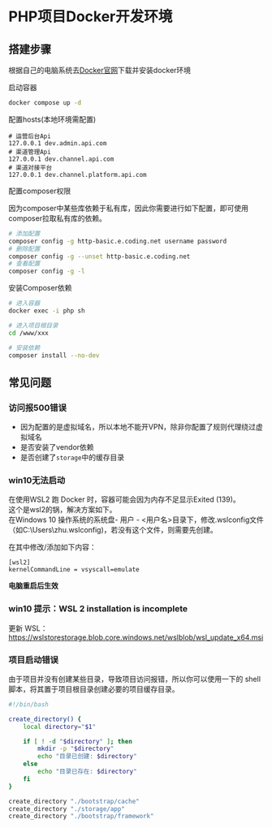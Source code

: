 # PHP项目Docker开发环境

## 搭建步骤
根据自己的电脑系统去[Docker官网](https://www.docker.com)下载并安装docker环境

启动容器
```bash
docker compose up -d
```

配置hosts(本地环境需配置)
```text
# 运营后台Api
127.0.0.1 dev.admin.api.com
# 渠道管理Api
127.0.0.1 dev.channel.api.com
# 渠道对接平台
127.0.0.1 dev.channel.platform.api.com
```

配置composer权限

因为composer中某些库依赖于私有库，因此你需要进行如下配置，即可使用composer拉取私有库的依赖。
```bash
# 添加配置
composer config -g http-basic.e.coding.net username password
# 删除配置
composer config -g --unset http-basic.e.coding.net
# 查看配置
composer config -g -l
```

安装Composer依赖
```bash
# 进入容器
docker exec -i php sh

# 进入项目根目录
cd /www/xxx

# 安装依赖
composer install --no-dev
```

## 常见问题

### 访问报500错误
- 因为配置的是虚拟域名，所以本地不能开VPN，除非你配置了规则代理绕过虚拟域名
- 是否安装了vendor依赖
- 是否创建了`storage`中的缓存目录

### win10无法启动
在使用WSL2 跑 Docker 时，容器可能会因为内存不足显示Exited (139)。  
这个是wsl2的锅，解决方案如下。  
在Windows 10 操作系统的系统盘- 用户 - <用户名>目录下，修改.wslconfig文件（如C:\Users\zhu.wslconfig)，若没有这个文件，则需要先创建。

在其中修改/添加如下内容：
```text
[wsl2]
kernelCommandLine = vsyscall=emulate
```
**电脑重启后生效**

### win10 提示：WSL 2 installation is incomplete
更新 WSL：https://wslstorestorage.blob.core.windows.net/wslblob/wsl_update_x64.msi


### 项目启动错误
由于项目并没有创建某些目录，导致项目访问报错，所以你可以使用一下的 shell 脚本，将其置于项目根目录创建必要的项目缓存目录。
```bash
#!/bin/bash

create_directory() {
    local directory="$1"

    if [ ! -d "$directory" ]; then
        mkdir -p "$directory"
        echo "目录已创建: $directory"
    else
        echo "目录已存在: $directory"
    fi
}

create_directory "./bootstrap/cache"
create_directory "./storage/app"
create_directory "./bootstrap/framework"
```